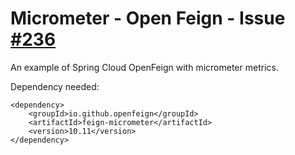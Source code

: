 # Micrometer - Open Feign - Issue [#236](https://github.com/micrometer-metrics/micrometer/issues/236)


An example of Spring Cloud OpenFeign with micrometer metrics.


Dependency needed:


```
<dependency>
    <groupId>io.github.openfeign</groupId>
    <artifactId>feign-micrometer</artifactId>
    <version>10.11</version>
</dependency>
```


